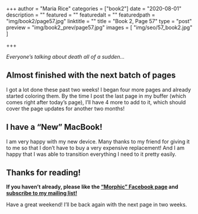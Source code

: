 +++
author = "Maria Rice"
categories = ["book2"]
date = "2020-08-01"
description = ""
featured = ""
featuredalt = ""
featuredpath = "img/book2/page57.jpg"
linktitle = ""
title = "Book 2, Page 57"
type = "post"
preview = "img/book2_prev/page57.jpg"
images = [ "img/seo/57_book2.jpg" ]

+++


_Everyone’s talking about death all of a sudden…_

## Almost finished with the next batch of pages

I got a lot done these past two weeks! 
I began four more pages and already started coloring them. 
By the time I post the last page in my buffer (which comes right after today’s page), I’ll have 4 more to add to it, which should cover the page updates for another two months!

## I have a “New” MacBook!

I am very happy with my new device. 
Many thanks to my friend for giving it to me so that I don’t have to buy a very expensive replacement! 
And I am happy that I was able to transition everything I need to it pretty easily. 

## Thanks for reading!

**If you haven’t already, please like the [“Morphic” Facebook page](https://www.facebook.com/MorphicGraphicNovel/) and [subscribe to my mailing list!](http://eepurl.com/g8TzPb)**

Have a great weekend! I’ll be back again with the next page in two weeks.
